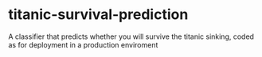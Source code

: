 # titanic-survival-prediction
A classifier that predicts whether you will survive the titanic sinking, coded as for deployment in a production enviroment
